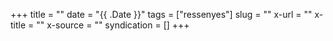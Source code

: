 +++
title = ""
date = "{{ .Date }}"
tags = ["ressenyes"]
slug = ""
x-url = ""
x-title = ""
x-source = ""
syndication = []
+++


